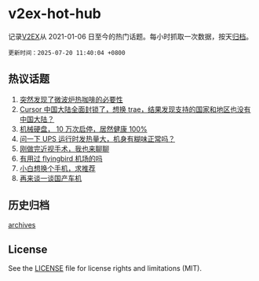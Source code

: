# v2ex-hot-hub

 记录[V2EX](https://www.v2ex.com/)从 2021-01-06 日至今的热门话题。每小时抓取一次数据，按天[归档](archives)。

`更新时间：2025-07-20 11:40:04 +0800`

## 热议话题

1. [突然发现了微波炉热咖啡的必要性](https://www.v2ex.com/t/1146290)
1. [Cursor 中国大陆全面封锁了，想换 trae，结果发现支持的国家和地区也没有中国大陆？](https://www.v2ex.com/t/1146314)
1. [机械硬盘， 10 万次启停，居然健康 100%](https://www.v2ex.com/t/1146334)
1. [问一下 UPS 运行时发热量大，机身有糊味正常吗？](https://www.v2ex.com/t/1146289)
1. [刚做完近视手术，我也来聊聊](https://www.v2ex.com/t/1146377)
1. [有用过 flyingbird 机场的吗](https://www.v2ex.com/t/1146283)
1. [小白想换个手机，求推荐](https://www.v2ex.com/t/1146372)
1. [再来谈一谈国产车机](https://www.v2ex.com/t/1146297)

## 历史归档

[archives](archives)

## License

See the [LICENSE](LICENSE) file for license rights and limitations (MIT).
